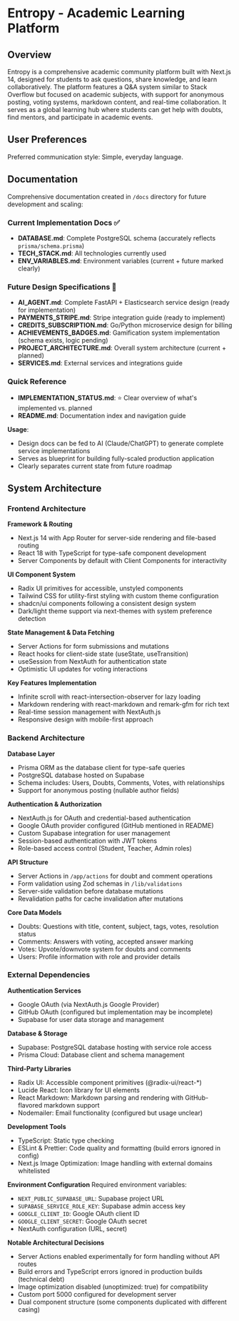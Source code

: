 # Entropy - Academic Learning Platform

## Overview

Entropy is a comprehensive academic community platform built with Next.js 14, designed for students to ask questions, share knowledge, and learn collaboratively. The platform features a Q&A system similar to Stack Overflow but focused on academic subjects, with support for anonymous posting, voting systems, markdown content, and real-time collaboration. It serves as a global learning hub where students can get help with doubts, find mentors, and participate in academic events.

## User Preferences

Preferred communication style: Simple, everyday language.

## Documentation

Comprehensive documentation created in `/docs` directory for future development and scaling:

### Current Implementation Docs ✅
- **DATABASE.md**: Complete PostgreSQL schema (accurately reflects `prisma/schema.prisma`)
- **TECH_STACK.md**: All technologies currently used
- **ENV_VARIABLES.md**: Environment variables (current + future marked clearly)

### Future Design Specifications 🔮
- **AI_AGENT.md**: Complete FastAPI + Elasticsearch service design (ready for implementation)
- **PAYMENTS_STRIPE.md**: Stripe integration guide (ready to implement)
- **CREDITS_SUBSCRIPTION.md**: Go/Python microservice design for billing
- **ACHIEVEMENTS_BADGES.md**: Gamification system implementation (schema exists, logic pending)
- **PROJECT_ARCHITECTURE.md**: Overall system architecture (current + planned)
- **SERVICES.md**: External services and integrations guide

### Quick Reference
- **IMPLEMENTATION_STATUS.md**: ⭐ Clear overview of what's implemented vs. planned
- **README.md**: Documentation index and navigation guide

**Usage**: 
- Design docs can be fed to AI (Claude/ChatGPT) to generate complete service implementations
- Serves as blueprint for building fully-scaled production application
- Clearly separates current state from future roadmap

## System Architecture

### Frontend Architecture

**Framework & Routing**
- Next.js 14 with App Router for server-side rendering and file-based routing
- React 18 with TypeScript for type-safe component development
- Server Components by default with Client Components for interactivity

**UI Component System**
- Radix UI primitives for accessible, unstyled components
- Tailwind CSS for utility-first styling with custom theme configuration
- shadcn/ui components following a consistent design system
- Dark/light theme support via next-themes with system preference detection

**State Management & Data Fetching**
- Server Actions for form submissions and mutations
- React hooks for client-side state (useState, useTransition)
- useSession from NextAuth for authentication state
- Optimistic UI updates for voting interactions

**Key Features Implementation**
- Infinite scroll with react-intersection-observer for lazy loading
- Markdown rendering with react-markdown and remark-gfm for rich text
- Real-time session management with NextAuth.js
- Responsive design with mobile-first approach

### Backend Architecture

**Database Layer**
- Prisma ORM as the database client for type-safe queries
- PostgreSQL database hosted on Supabase
- Schema includes: Users, Doubts, Comments, Votes, with relationships
- Support for anonymous posting (nullable author fields)

**Authentication & Authorization**
- NextAuth.js for OAuth and credential-based authentication
- Google OAuth provider configured (GitHub mentioned in README)
- Custom Supabase integration for user management
- Session-based authentication with JWT tokens
- Role-based access control (Student, Teacher, Admin roles)

**API Structure**
- Server Actions in `/app/actions` for doubt and comment operations
- Form validation using Zod schemas in `/lib/validations`
- Server-side validation before database mutations
- Revalidation paths for cache invalidation after mutations

**Core Data Models**
- Doubts: Questions with title, content, subject, tags, votes, resolution status
- Comments: Answers with voting, accepted answer marking
- Votes: Upvote/downvote system for doubts and comments
- Users: Profile information with role and provider details

### External Dependencies

**Authentication Services**
- Google OAuth (via NextAuth.js Google Provider)
- GitHub OAuth (configured but implementation may be incomplete)
- Supabase for user data storage and management

**Database & Storage**
- Supabase: PostgreSQL database hosting with service role access
- Prisma Cloud: Database client and schema management

**Third-Party Libraries**
- Radix UI: Accessible component primitives (@radix-ui/react-*)
- Lucide React: Icon library for UI elements
- React Markdown: Markdown parsing and rendering with GitHub-flavored markdown support
- Nodemailer: Email functionality (configured but usage unclear)

**Development Tools**
- TypeScript: Static type checking
- ESLint & Prettier: Code quality and formatting (build errors ignored in config)
- Next.js Image Optimization: Image handling with external domains whitelisted

**Environment Configuration**
Required environment variables:
- `NEXT_PUBLIC_SUPABASE_URL`: Supabase project URL
- `SUPABASE_SERVICE_ROLE_KEY`: Supabase admin access key
- `GOOGLE_CLIENT_ID`: Google OAuth client ID
- `GOOGLE_CLIENT_SECRET`: Google OAuth secret
- NextAuth configuration (URL, secret)

**Notable Architectural Decisions**
- Server Actions enabled experimentally for form handling without API routes
- Build errors and TypeScript errors ignored in production builds (technical debt)
- Image optimization disabled (unoptimized: true) for compatibility
- Custom port 5000 configured for development server
- Dual component structure (some components duplicated with different casing)
